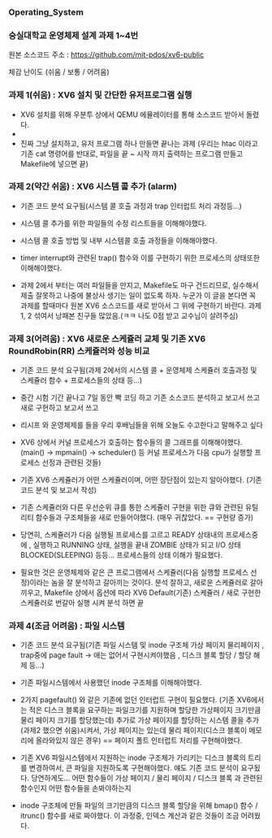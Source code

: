 ### Operating_System
### 숭실대학교 운영체제 설계 과제 1~4번

원본 소스코드 주소 : https://github.com/mit-pdos/xv6-public

체감 난이도 (쉬움 / 보통 / 어려움)

### 과제 1(쉬움) : XV6 설치 및 간단한 유저프로그램 실행
- XV6 설치를 위해 우분투 상에서 QEMU 에뮬레이터를 통해 소스코드 받아서 돌렸다.
- 
- 진짜 그냥 설치하고, 유저 프로그램 하나 만들면 끝나는 과제 (우리는 htac 이라고 기존 cat 명령어를 반대로, 파일을 끝 ~ 시작 까지 출력하는 프로그램 만들고 Makefile에 넣으면 끝)

### 과제 2(약간 쉬움) : XV6 시스템 콜 추가 (alarm)
- 기존 코드 분석 요구됨(시스템 콜 호출 과정과 trap 인터럽트 처리 과정등...)

- 시스템 콜 추가를 위한 파일들의 수정 리스트들을 이해해야했다.

- 시스템 콜 호출 방법 및 내부 시스템콜 호출 과정들을 이해해야했다.

- timer interrupt와 관련된 trap() 함수와 이를 구현하기 위한 프로세스의 상태또한 이해해야했다.

- 과제 2에서 부터는 여러 파일들을 만지고, Makefile도 마구 건드리므로, 실수해서 제출 잘못하고 나중에 불상사 생기는 일이 없도록 하자.
  누군가 이 글을 본다면 꼭 과제를 할때마다 원본 XV6 소스코드를 새로 받아서 그 위에 구현하기 바란다. 과제 1, 2 섞여서 낭패본 친구들 많았음.(ㅋㅋ 나도 0점 받고 교수님이 살려주심)

### 과제 3(어려움) : XV6 새로운 스케쥴러 교체 및 기존 XV6 RoundRobin(RR) 스케쥴러와 성능 비교
- 기존 코드 분석 요구됨(과제 2에서의 시스템 콜 + 운영체제 스케쥴러 호출과정 및 스케쥴러 함수 + 프로세스들의 상태 등...)

- 중간 시험 기간 끝나고 7일 동안 빡 코딩 하고 기존 소스코드 분석하고 보고서 쓰고 새로 구현하고 보고서 쓰고
- 리시프 와 운영체제를 들을 우리 후배님들을 위해 오늘도 수고한다고 말해주고 싶다 

- XV6 상에서 커널 프로세스가 호출하는 함수들의 콜 그래프를 이해해야했다. (main() -> mpmain() -> scheduler() 등 커널 프로세스가 다음 cpu가 실행할 프로세스 선정과 관련된 것들)

- 기존 XV6 스케쥴러가 어떤 스케쥴러이며, 어떤 장단점이 있는지 알아야했다. (기존 코드 분석 및 보고서 작성)

- 기존 스케쥴러와 다른 우선순위 큐를 통한 스케쥴러 구현을 위한 큐와 관련된 유틸리티 함수들과 구조체들을 새로 만들어야했다. (매우 귀찮았다. == 구현량 증가)

- 당연히, 스케쥴러가 다음 실행될 프로세스를 고르고 READY 상태내의 프로세스중에 , 실행하고 RUNNING 상태, 실행을 끝내 ZOMBIE 상태가 되고 I/O 상태 BLOCKED(SLEEPING) 등등... 프로세스들의 상태 이해가 필요했다.

- 필요한 것은 운영체제와 같은 큰 프로그램에서 스케쥴러(다음 실행할 프로세스 선정)이라는 놈을 잘 분석하고 갈아끼는 것이다. 분석 잘하고, 새로운 스케쥴러로 갈아끼우고, Makefile 상에서 옵션에 따라 XV6 Default(기존) 스케쥴러 / 새로 구현한 스케쥴러로 번갈아 실행 시켜 분석 하면 끝 


### 과제 4(조금 어려움) : 파일 시스템 
- 기존 코드 분석 요구됨(기존 파일 시스템 및 inode 구조체 가상 페이지 물리페이지 , trap중에 page fault -> 애는 없어서 구현시켜야했음 , 디스크 블록 할당 / 할당 해제 등...)

- 기존 파일시스템에서 사용했던 inode 구조체를 이해해야했다.

- 2가지 pagefault() 와 같은 기존에 없던 인터럽트 구현이 필요했다. (기존 XV6에서는 적은 디스크 블록을 요구하는 파일크기를 지원하며 할당한 가상페이지 크기만큼 물리 페이지 크기를 할당했는데)
  추가로 가상 페이지를 할당하는 시스템 콜을 추가(과제2 했으면 쉬움)시켜서, 가상 페이지는 있는데 물리 페이지(디스크 블록이 메모리에 올라와있지 않은 경우) == 페이지 폴트 인터럽트 처리를 구현해야했다.

- 기존 XV6 파일시스템에서 지원하는 inode 구조체가 가리키는 디스크 블록의 트리를 변경하여서, 큰 파일을 지원하도록 구현해야했다.
  얘도 기존 코드 분석이 요구됬다. 당연하게도... 어떤 함수들이 가상 페이지 / 물리 페이지 / 디스크 블록 과 관련된 함수인지 어떤 함수들을 손봐야하는지 

- inode 구조체에 만들 파일의 크기만큼의 디스크 블록 할당을 위해 bmap() 함수 / itrunc() 함수를 새로 짜야했다.
  이 과정중, 인덱스 계산과 같은 것들이 조금 어려웠다. 
  
